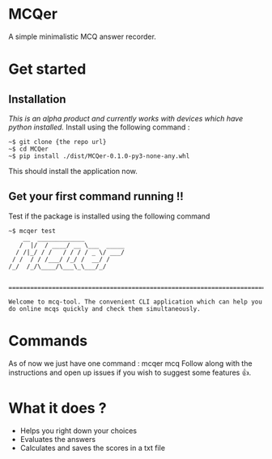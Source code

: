 # MCQer

A simple minimalistic MCQ answer recorder.

# Get started

## Installation

_This is an alpha product and currently works with devices which have python installed._
Install using the following command :

```
~$ git clone {the repo url}
~$ cd MCQer
~$ pip install ./dist/MCQer-0.1.0-py3-none-any.whl
```

This should install the application now.

## Get your first command running !!

Test if the package is installed using the following command

```
~$ mcqer test
    __  _____________
   /  |/  / ____/ __ \___  _____
  / /|_/ / /   / / / / _ \/ ___/
 / /  / / /___/ /_/ /  __/ /
/_/  /_/\____/\___\_\___/_/


==============================================================================================================================

Welcome to mcq-tool. The convenient CLI application which can help you do online mcqs quickly and check them simultaneously.
```

# Commands

As of now we just have one command : mcqer mcq
Follow along with the instructions and open up issues if you wish to suggest some features 👍.

# What it does ?

- Helps you right down your choices
- Evaluates the answers
- Calculates and saves the scores in a txt file
